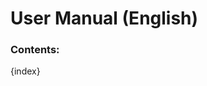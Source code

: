 <!-- add-breadcrumbs -->
<!-- title: ERPNext User Manual (English) -->

# User Manual (English)

### Contents:

{index}
